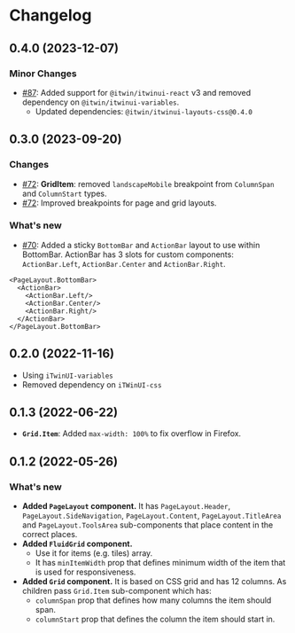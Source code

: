 # Changelog

## 0.4.0 (2023-12-07)

### Minor Changes

- [#87](https://github.com/iTwin/iTwinUI-layouts/pull/87): Added support for `@itwin/itwinui-react` v3 and removed dependency on `@itwin/itwinui-variables`.
  - Updated dependencies: `@itwin/itwinui-layouts-css@0.4.0`

## 0.3.0 (2023-09-20)

### Changes

- [#72](https://github.com/iTwin/iTwinUI-layouts/pull/72): **GridItem**: removed `landscapeMobile` breakpoint from `ColumnSpan` and `ColumnStart` types.
- [#72](https://github.com/iTwin/iTwinUI-layouts/pull/72): Improved breakpoints for page and grid layouts.

### What's new

- [#70](https://github.com/iTwin/iTwinUI-layouts/pull/70): Added a sticky `BottomBar` and `ActionBar` layout to use within BottomBar. ActionBar has 3 slots for custom components: `ActionBar.Left`, `ActionBar.Center` and `ActionBar.Right`.

```
<PageLayout.BottomBar>
  <ActionBar>
    <ActionBar.Left/>
    <ActionBar.Center/>
    <ActionBar.Right/>
  </ActionBar>
</PageLayout.BottomBar>
```

## 0.2.0 (2022-11-16)

- Using `iTwinUI-variables`
- Removed dependency on `iTWinUI-css`

## 0.1.3 (2022-06-22)

- **`Grid.Item`**: Added `max-width: 100%` to fix overflow in Firefox.

## 0.1.2 (2022-05-26)

### What's new

- **Added `PageLayout` component.** It has `PageLayout.Header`, `PageLayout.SideNavigation`, `PageLayout.Content`, `PageLayout.TitleArea` and `PageLayout.ToolsArea` sub-components that place content in the correct places.
- **Added `FluidGrid` component.**
  - Use it for items (e.g. tiles) array.
  - It has `minItemWidth` prop that defines minimum width of the item that is used for responsiveness.
- **Added `Grid` component.** It is based on CSS grid and has 12 columns. As children pass `Grid.Item` sub-component which has:
  - `columnSpan` prop that defines how many columns the item should span.
  - `columnStart` prop that defines the column the item should start in.
